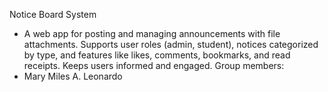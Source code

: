 Notice Board System
- A web app for posting and managing announcements with file attachments. Supports user roles (admin, student), notices categorized by type, and features like likes, comments, bookmarks, and read receipts. Keeps users informed and engaged.
Group members:
 - Mary Miles A. Leonardo

